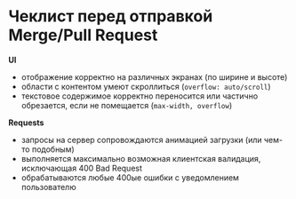 Чеклист перед отправкой Merge/Pull Request
==========================================

**UI**
* отображение корректно на различных экранах (по ширине и высоте)
* области с контентом умеют скроллиться (`overflow: auto/scroll`)
* текстовое содержимое корректно переносится или частично обрезается, если не помещается (`max-width, overflow`)

**Requests**
* запросы на сервер сопровождаются анимацией загрузки (или чем-то подобным)
* выполняется максимально возможная клиентская валидация, исключающая 400 Bad Request
* обрабатываются любые 400ые ошибки с уведомлением пользователю